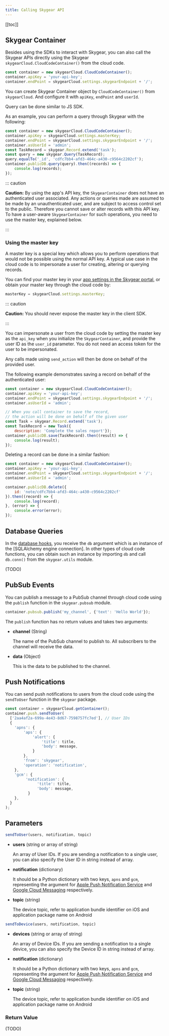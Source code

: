 ```yaml
---
title: Calling Skygear API
---
```


[[toc]]


## Skygear Container

Besides using the SDKs to interact with Skygear,
you can also call the Skygear APIs directly using the Skygear
`skygearCloud.CloudCodeContainer()` from the cloud code.

```javascript
const container = new skygearCloud.CloudCodeContainer();
container.apiKey = 'your-api-key';
container.endPoint = skygearCloud.settings.skygearEndpoint + '/';
```

You can create Skygear Container object by `CloudCodeContainer()` from `skygearCloud`. And configure it with `apiKey`, `endPoint` and `userId`.

Query can be done similar to JS SDK.

As an example, you can perform a query through Skygear with the following:

```javascript
const container = new skygearCloud.CloudCodeContainer();
container.apiKey = skygearCloud.settings.masterKey;
container.endPoint = skygearCloud.settings.skygearEndpoint + '/';
container.asUserId = 'admin';
const TaskRecord = skygear.Record.extend('task');
const query = new skygear.Query(TaskRecord);
query.equalTo('_id', 'cdfc7bb4-afd3-464c-a430-c9564c2202cf');
container.publicDB.query(query).then((records) => {
	console.log(records);
});
```

::: caution

**Caution:** By using the app's API key, the `SkygearContainer`
does not have an authenticated user associated.
Any actions or queries made are assumed to be made by an
unauthenticated user, and are subject to access control set
to the public. Therefore you cannot save or alter records
with this API key. To have a user-aware `SkygearContainer`
for such operations, you need to use the master key, explained below.

:::

### Using the master key

A master key is a special key which allows you to perform operations
that would not be possible using the normal API key.
A typical use case in the cloud code is to impersonate a user for
creating, altering or querying records.

You can find your master key in your
[app settings in the Skygear portal][portal-app-settings],
or obtain your master key through the cloud code by:

```javascript
masterKey = skygearCloud.settings.masterKey;
```

::: caution

**Caution:** You should never expose the master key in the client SDK.

:::

You can impersonate a user from the cloud code by setting the master
key as the `api_key` when you initialize the `SkygearContainer`,
and provide the user ID as the `user_id` parameter. You do not
need an access token for the user to be impersonated.

Any calls made using `send_action` will then be done on behalf of
the provided user.

The following example demonstrates saving a record on behalf of
the authenticated user:

```javascript
const container = new skygearCloud.CloudCodeContainer();
container.apiKey = 'your-api-key';
container.endPoint = skygearCloud.settings.skygearEndpoint + '/';
container.asUserId = 'admin';

// When you call container to save the record,
// the action will be done on behalf of the given user
const Task = skygear.Record.extend('task');
const TaskRecord = new Task({
	description: 'Complete the sales report'});
container.publicDB.save(TaskRecord).then((result) => {
	console.log(result);
});
```

Deleting a record can be done in a similar fashion:

```javascript
const container = new skygearCloud.CloudCodeContainer();
container.apiKey = 'your-api-key';
container.endPoint = skygearCloud.settings.skygearEndpoint + '/';
container.asUserId = 'admin';

container.publicDB.delete({
	id: 'note/cdfc7bb4-afd3-464c-a430-c9564c2202cf'
}).then((record) => {
	console.log(record);
}, (error) => {
	console.error(error);
});
```


## Database Queries

In the [database hooks][doc-cloud-code-db-hooks], you receive the `db` argument
which is an instance of the [SQLAlchemy engine connection].
In other types of cloud code functions, 
you can obtain such an instance by importing `db` and call
`db.conn()` from the `skygear.utils` module.

(TODO)


## PubSub Events

You can publish a message to a PubSub channel through cloud code using
the `publish` function in the `skygear.pubsub` module.

```javascript
container.pubsub.publish('my_channel', {'text': 'Hello World'});
```

The `publish` function has no return values and takes two arguments:

- **channel** (String)

  The name of the PubSub channel to publish to.
  All subscribers to the channel will receive the data.

- **data** (Object)

  This is the data to be published to the channel.


## Push Notifications

You can send push notifications to users from the cloud code
using the `sendToUser` function in the `skygear` package.

```javascript
const container = skygearCloud.getContainer();
container.push.sendToUser(
  ['2aa4af2a-699a-4e43-8d67-7598757fc7ed'], // User IDs
  {
    'apns': {
        'aps': {
            'alert': {
                'title': title,
                'body': message,
            }
        },
        'from': 'skygear',
        'operation': 'notification',
    },
    'gcm': {
         'notification': {
              'title': title,
              'body': message,
          }
    },
  }
);
```

## Parameters

```javascript
sendToUser(users, notification, topic)
```

- **users** (string or array of string)

  An array of User IDs. If you are sending a notification to a single
  user, you can also specify the User ID in string instead of array.

- **notification** (dictionary)

  It should be a Python dictionary with two keys, `apns` and `gcm`,
  representing the argument for
  [Apple Push Notification Service][apns]
  and [Google Cloud Messaging][gcm]
  respectively.

- **topic** (string)

  The device topic, refer to application bundle
  identifier on iOS and application package name on Android


```javascript
sendToDevice(users, notification, topic)
```

- **devices** (string or array of string)

  An array of Device IDs. If you are sending a notification to a single
  device, you can also specify the Device ID in string instead of array.

- **notification** (dictionary)

  It should be a Python dictionary with two keys, `apns` and `gcm`,
  representing the argument for
  [Apple Push Notification Service][apns]
  and [Google Cloud Messaging][gcm]
  respectively.

- **topic** (string)

  The device topic, refer to application bundle
  identifier on iOS and application package name on Android

### Return Value

(TODO)

[portal-app-settings]: https://portal.skygear.io/app/settings
[doc-cloud-code-db-hooks]: /guides/cloud-function/database-hooks/python/
[gcm]: https://developers.google.com/cloud-messaging/
[apns]: https://developer.apple.com/go/?id=push-notifications
